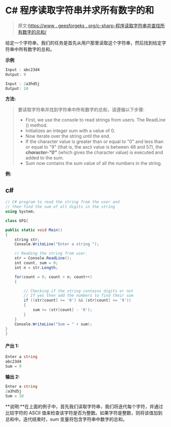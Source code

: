 # C# 程序读取字符串并求所有数字的和

> 原文:[https://www . geesforgeks . org/c-sharp-程序读取字符串并查找所有数字的总和/](https://www.geeksforgeeks.org/c-sharp-program-to-read-a-string-and-find-the-sum-of-all-digits/)

给定一个字符串，我们的任务是首先从用户那里读取这个字符串，然后找到给定字符串中所有数字的总和。

**示例**

```cs
Input : abc23d4
Output: 9

Input : 2a3hd5j
Output: 10
```

**方法:**

> 要读取字符串并找到字符串中所有数字的总和，请遵循以下步骤:
> 
> *   First, we use the console to read strings from users. The ReadLine () method.
> *   Initializes an integer sum with a value of 0.
> *   Now iterate over the string until the end.
> *   If the character value is greater than or equal to "0" and less than or equal to "9" (that is, the ascii value is between 48 and 57), the ***character-"0"*** (which gives the character value) is executed and added to the sum.
> *   Sum now contains the sum value of all the numbers in the string.

**例:**

## c#

```cs
// C# program to read the string from the user and
// then find the sum of all digits in the string
using System;

class GFG{

public static void Main()
{
    string str;
    Console.WriteLine("Enter a string ");

    // Reading the string from user.
    str = Console.ReadLine();
    int count, sum = 0;
    int n = str.Length;

    for(count = 0; count < n; count++)
    {

        // Checking if the string contains digits or not
        // If yes then add the numbers to find their sum 
        if ((str[count] >= '0') && (str[count] <= '9'))
        {
            sum += (str[count] - '0');
        }
    }
    Console.WriteLine("Sum = " + sum);
}
}
```

#### 产出 1:

```cs
Enter a string
abc23d4
Sum = 9
```

**输出 2:**

```cs
Enter a string
2a3hd5j
Sum = 10
```

**说明:**在上面的例子中，首先我们读取字符串，我们将迭代每个字符，并通过比较字符的 ASCII 值来检查该字符是否为整数。如果字符是整数，则将该值加到总和中。迭代结束时，sum 变量将包含字符串中数字的总和。